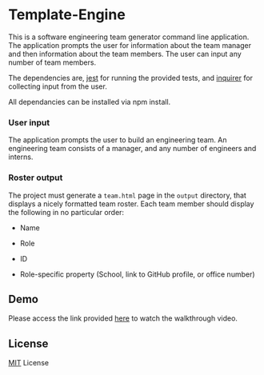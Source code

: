 # Template-Engine
This is a software engineering team generator command line application. The application prompts the user for information about the team manager and then information about the team members. The user can input any number of team members.

The dependencies are, [jest](https://jestjs.io/) for running the provided tests, and [inquirer](https://www.npmjs.com/package/inquirer) for collecting input from the user.

All dependancies can be installed via npm install.


### User input

The application prompts the user to build an engineering team. An engineering
team consists of a manager, and any number of engineers and interns.

### Roster output

The project must generate a `team.html` page in the `output` directory, that displays a nicely formatted team roster. Each team member should display the following in no particular order:

  * Name

  * Role

  * ID

  * Role-specific property (School, link to GitHub profile, or office number)
  
## Demo 
Please access the link provided [here](https://drive.google.com/file/d/1T8RoHtYoJwoYM72SLN2NRDBJ1nfkCkKZ/view?usp=sharing) to watch the walkthrough video.

## License
<p><a href="https://choosealicense.com/licenses/mit/#">MIT</a> License</p>